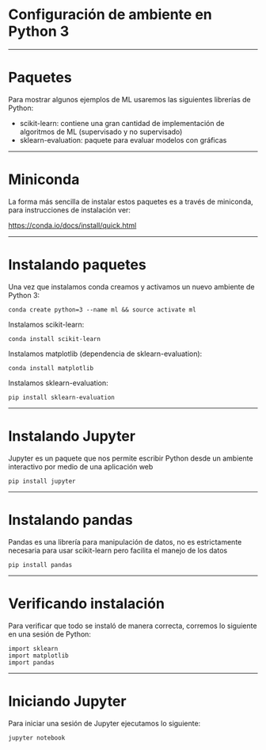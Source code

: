 
# Configuración de ambiente en Python 3

---

# Paquetes

Para mostrar algunos ejemplos de ML usaremos las siguientes librerías de Python:

* scikit-learn: contiene una gran cantidad de implementación de algoritmos de ML (supervisado y no supervisado)
* sklearn-evaluation: paquete para evaluar modelos con gráficas

---

# Miniconda

La forma más sencilla de instalar estos paquetes es a través de miniconda, para instrucciones de instalación ver:

https://conda.io/docs/install/quick.html

---

# Instalando paquetes

Una vez que instalamos conda creamos  y activamos un nuevo ambiente de Python 3:

```
conda create python=3 --name ml && source activate ml
```

Instalamos scikit-learn:

```
conda install scikit-learn
```

Instalamos matplotlib (dependencia de sklearn-evaluation):

```
conda install matplotlib
```

Instalamos sklearn-evaluation:

```
pip install sklearn-evaluation
```

---

# Instalando Jupyter

Jupyter es un paquete que nos permite escribir Python desde un ambiente interactivo por medio de una aplicación web

```
pip install jupyter
```

---

# Instalando pandas

Pandas es una librería para manipulación de datos, no es estrictamente necesaria para usar scikit-learn pero facilita el manejo de los datos

```
pip install pandas
```

---

# Verificando instalación

Para verificar que todo se instaló de manera correcta, corremos lo siguiente en una sesión de Python:


```
import sklearn
import matplotlib
import pandas
```

---

# Iniciando Jupyter

Para iniciar una sesión de Jupyter ejecutamos lo siguiente:

```
jupyter notebook
```